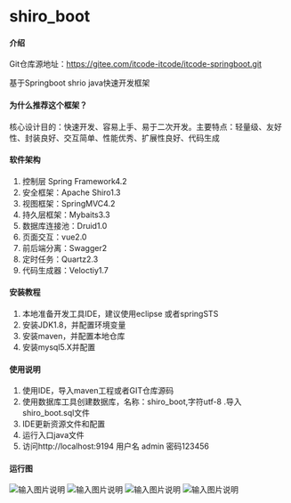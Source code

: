 # shiro_boot

#### 介绍

Git仓库源地址：https://gitee.com/itcode-itcode/itcode-springboot.git

基于Springboot shrio java快速开发框架

#### 为什么推荐这个框架？
核心设计目的：快速开发、容易上手、易于二次开发。主要特点：轻量级、友好性、封装良好、交互简单、性能优秀、扩展性良好、代码生成

#### 软件架构
1. 控制层 Spring Framework4.2
2. 安全框架：Apache Shiro1.3
3. 视图框架：SpringMVC4.2
4. 持久层框架：Mybaits3.3
5. 数据库连接池：Druid1.0
6. 页面交互：vue2.0
7. 前后端分离：Swagger2
8. 定时任务：Quartz2.3
9. 代码生成器：Veloctiy1.7

#### 安装教程
1. 本地准备开发工具IDE，建议使用eclipse 或者springSTS
2. 安装JDK1.8，并配置环境变量
3. 安装maven，并配置本地仓库
4. 安装mysql5.X并配置

#### 使用说明
1. 使用IDE，导入maven工程或者GIT仓库源码
2. 使用数据库工具创建数据库，名称：shiro_boot,字符utf-8 .导入shiro_boot.sql文件
3. IDE更新资源文件和配置
4. 运行入口java文件
4. 访问http://localhost:9194  用户名 admin  密码123456

#### 运行图
![输入图片说明](https://images.gitee.com/uploads/images/2019/0521/190657_8e3cc2e8_374985.png"微信截图_20190521183033.png")
![输入图片说明](https://images.gitee.com/uploads/images/2019/0521/190706_40e71ba4_374985.png"微信截图_20190521183045.png")
![输入图片说明](https://images.gitee.com/uploads/images/2019/0521/190713_7d5f1a65_374985.png"微信截图_20190521183056.png")
![输入图片说明](https://images.gitee.com/uploads/images/2019/0521/190720_03a7d91e_374985.png"微信截图_20190521183108.png")
